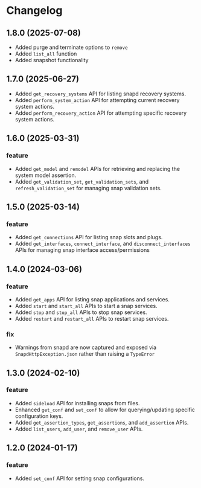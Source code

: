 # Changelog

## 1.8.0 (2025-07-08)

 - Added purge and terminate options to `remove`
 - Added `list_all` function
 - Added snapshot functionality


## 1.7.0 (2025-06-27)

- Added `get_recovery_systems` API for listing snapd recovery systems.
- Added `perform_system_action` API for attempting current recovery system actions.
- Added `perform_recovery_action` API for attempting specific recovery system actions.

## 1.6.0 (2025-03-31)

### feature

- Added `get_model` and `remodel` APIs for retrieving and replacing the system model assertion.
- Added `get_validation_set`, `get_validation_sets`, and `refresh_validation_set` for managing
  snap validation sets.

## 1.5.0 (2025-03-14)

### feature

- Added `get_connections` API for listing snap slots and plugs.
- Added `get_interfaces`, `connect_interface`, and `disconnect_interfaces` APIs for managing snap
  interface access/permissions

## 1.4.0 (2024-03-06)

### feature

- Added `get_apps` API for listing snap applications and services.
- Added `start` and `start_all` APIs to start a snap services.
- Added `stop` and `stop_all` APIs to stop snap services.
- Added `restart` and `restart_all` APIs to restart snap services.

### fix

- Warnings from snapd are now captured and exposed via `SnapdHttpException.json` rather than raising
  a `TypeError`

## 1.3.0 (2024-02-10)

### feature

- Added `sideload` API for installing snaps from files.
- Enhanced `get_conf` and `set_conf` to allow for querying/updating specific configuration keys.
- Added `get_assertion_types`, `get_assertions`, and `add_assertion` APIs.
- Added `list_users`, `add_user`, and `remove_user` APIs.

## 1.2.0 (2024-01-17)

### feature

- Added `set_conf` API for setting snap configurations.

